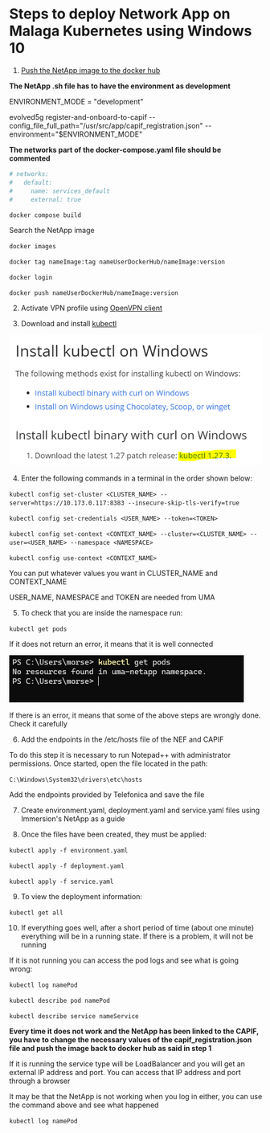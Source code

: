 # Steps to deploy Network App on Malaga Kubernetes using Windows 10

1. [Push the NetApp image to the docker hub](https://www.youtube.com/watch?v=EIHY_CY5J0k&ab_channel=DailyCodeBuffer)

**The NetApp .sh file has to have the environment as development**

ENVIRONMENT_MODE = "development"

evolved5g register-and-onboard-to-capif --config_file_full_path="/usr/src/app/capif_registration.json" --environment="$ENVIRONMENT_MODE"

**The networks part of the docker-compose.yaml file should be commented**

```yaml
# networks:
#   default:
#     name: services_default
#     external: true
```

`docker compose build`

Search the NetApp image

`docker images`

`docker tag nameImage:tag nameUserDockerHub/nameImage:version`

`docker login`

`docker push nameUserDockerHub/nameImage:version`

2. Activate VPN profile using [OpenVPN client](https://openvpn.net/client/client-connect-vpn-for-windows/)

3. Download and install [kubectl](https://kubernetes.io/docs/tasks/tools/install-kubectl-windows/)

![respuesta](./images/Kubectl.PNG)

4. Enter the following commands in a terminal in the order shown below:

`kubectl config set-cluster <CLUSTER_NAME> --server=https://10.173.0.117:8383 --insecure-skip-tls-verify=true`

`kubectl config set-credentials <USER_NAME> --token=<TOKEN>`

`kubectl config set-context <CONTEXT_NAME> --cluster=<CLUSTER_NAME> --user=<USER_NAME> --namespace <NAMESPACE>`

`kubectl config use-context <CONTEXT_NAME>`

You can put whatever values you want in CLUSTER_NAME and CONTEXT_NAME

USER_NAME, NAMESPACE and TOKEN are needed from UMA

5. To check that you are inside the namespace run:

`kubectl get pods`

If it does not return an error, it means that it is well connected

![respuesta](./images/Response.PNG)

If there is an error, it means that some of the above steps are wrongly done. Check it carefully

6. Add the endpoints in the /etc/hosts file of the NEF and CAPIF

To do this step it is necessary to run Notepad++ with administrator permissions. Once started, open the file located in the path:

`C:\Windows\System32\drivers\etc\hosts`

Add the endpoints provided by Telefonica and save the file

7. Create environment.yaml, deployment.yaml and service.yaml files using Immersion's NetApp as a guide

8. Once the files have been created, they must be applied:

`kubectl apply -f environment.yaml`

`kubectl apply -f deployment.yaml`

`kubectl apply -f service.yaml`

9. To view the deployment information:

`kubectl get all`

10. If everything goes well, after a short period of time (about one minute) everything will be in a running state. If there is a problem, it will not be running

If it is not running you can access the pod logs and see what is going wrong:

`kubectl log namePod`

`kubectl describe pod namePod`

`kubectl describe service nameService`

**Every time it does not work and the NetApp has been linked to the CAPIF, you have to change the necessary values of the capif_registration.json file and push the image back to docker hub as said in step 1**

If it is running the service type will be LoadBalancer and you will get an external IP address and port. You can access that IP address and port through a browser

It may be that the NetApp is not working when you log in either, you can use the command above and see what happened

`kubectl log namePod` 